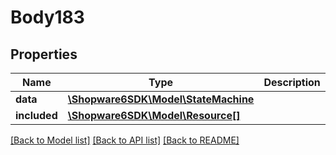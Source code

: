 # Body183

## Properties
Name | Type | Description | Notes
------------ | ------------- | ------------- | -------------
**data** | [**\Shopware6SDK\Model\StateMachine**](StateMachine.md) |  | [optional] 
**included** | [**\Shopware6SDK\Model\Resource[]**](Resource.md) |  | [optional] 

[[Back to Model list]](../../README.md#documentation-for-models) [[Back to API list]](../../README.md#documentation-for-api-endpoints) [[Back to README]](../../README.md)

